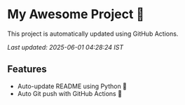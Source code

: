 # My Awesome Project 🚀

This project is automatically updated using GitHub Actions.

_Last updated: 2025-06-01 04:28:24 IST_

## Features
- Auto-update README using Python 🐍
- Auto Git push with GitHub Actions 🤖
